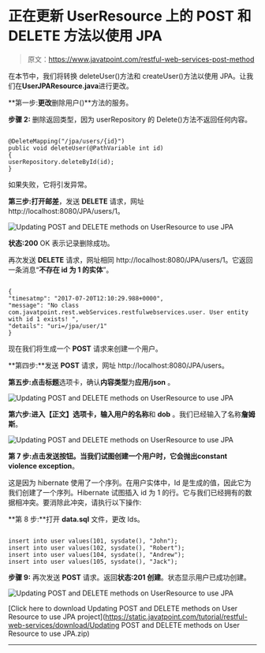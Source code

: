 # 正在更新 UserResource 上的 POST 和 DELETE 方法以使用 JPA

> 原文：<https://www.javatpoint.com/restful-web-services-post-method>

在本节中，我们将转换 deleteUser()方法和 createUser()方法以使用 JPA。让我们在**UserJPAResource.java**进行更改。

**第一步:**更改**删除用户()**方法的服务。

**步骤 2:** 删除返回类型，因为 userRepository 的 Delete()方法不返回任何内容。

```

@DeleteMapping("/jpa/users/{id}")
public void deleteUser(@PathVariable int id)
{
userRepository.deleteById(id);
}

```

如果失败，它将引发异常。

**第三步:**打开**邮差**，发送 **DELETE** 请求，网址 http://localhost:8080/JPA/users/1。

![Updating POST and DELETE methods on UserResource to use JPA](../img/1a9033c788f755c27547bc9066bdc242.png)

**状态:200** OK 表示记录删除成功。

再次发送 **DELETE** 请求，网址相同 http://localhost:8080/JPA/users/1。它返回一条消息“**不存在 id 为 1 的实体**”。

```

{
"timesatmp": "2017-07-20T12:10:29.988+0000",
"message": "No class com.javatpoint.rest.webServices.restfulwebservices.user. User entity with id 1 exists! ",
"details": "uri=/jpa/user/1"
}

```

现在我们将生成一个 **POST** 请求来创建一个用户。

**第四步:**发送 **POST** 请求，网址 http://localhost:8080/JPA/users。

**第五步:**点击**标题**选项卡，确认**内容类型**为**应用/json** 。

![Updating POST and DELETE methods on UserResource to use JPA](../img/c0502f7b9204abb040f83aa26199a085.png)

**第六步:**进入【正文】选项卡，输入用户的**名称**和 **dob** 。我们已经输入了名称**詹姆斯**。

![Updating POST and DELETE methods on UserResource to use JPA](../img/0faef35129e8ec6787744615f5e2d7e7.png)

**第 7 步:**点击发送按钮。当我们试图创建一个用户时，它会抛出**constant violence exception**。

这是因为 hibernate 使用了一个序列。在用户实体中，Id 是生成的值，因此它为我们创建了一个序列。Hibernate 试图插入 id 为 1 的行。它与我们已经拥有的数据相冲突。要消除此冲突，请执行以下操作:

**第 8 步:**打开 **data.sql** 文件，更改 Ids。

```

insert into user values(101, sysdate(), "John");
insert into user values(102, sysdate(), "Robert");
insert into user values(104, sysdate(), "Andrew");
insert into user values(105, sysdate(), "Jack");

```

**步骤 9:** 再次发送 **POST** 请求。返回**状态:201 创建**。状态显示用户已成功创建。

![Updating POST and DELETE methods on UserResource to use JPA](../img/2f3a30f17b2aed8f69a7eafc4dd8cb11.png)

[Click here to download Updating POST and DELETE methods on User Resource to use JPA project](https://static.javatpoint.com/tutorial/restful-web-services/download/Updating POST and DELETE methods on User Resource to use JPA.zip)

* * *